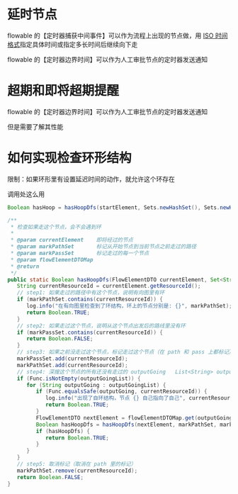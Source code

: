 
# 延时节点


flowable 的【定时器捕获中间事件】可以作为流程上出现的节点做，用 [ISO 时间格式](https://blog.csdn.net/youngzil/article/details/125212861)指定具体时间或指定多长时间后继续向下走


flowable 的【定时器边界时间】可以作为人工审批节点的定时器发送通知


# 超期和即将超期提醒

flowable 的【定时器边界时间】可以作为人工审批节点的定时器发送通知

但是需要了解其性能

# 如何实现检查环形结构

限制：如果环形里有设置延迟时间的动作，就允许这个环存在

调用处这么用

```java
Boolean hasHoop = hasHoopDfs(startElement, Sets.newHashSet(), Sets.newHashSet(), flowElementDTOMap);
```

```java
/**  
 * 检查如果走这个节点，会不会遇到环  
 *  
 * @param currentElement    即将经过的节点  
 * @param markPathSet       标记从开始节点到当前节点之前走过的路径  
 * @param markPassSet       标记走过的每一个节点  
 * @param flowElementDTOMap  
 * @return  
 */  
public static Boolean hasHoopDfs(FlowElementDTO currentElement, Set<String> markPathSet, Set<String> markPassSet, Map<String, FlowElementDTO> flowElementDTOMap) {  
   String currentResourceId = currentElement.getResourceId();  
   // step1: 如果走过的路径中有这个节点，说明有向图里有环  
   if (markPathSet.contains(currentResourceId)) {  
      log.info("在有向图里检查到了环结构，环上的节点分别是: {}", markPathSet);  
      return Boolean.TRUE;  
   }  
   // step2: 如果走过这个节点，说明从这个节点出发后的路线里没有环  
   if (markPassSet.contains(currentResourceId)) {  
      return Boolean.FALSE;  
   }  
   // step3: 如果之前没走过这个节点，标记走过这个节点（在 path 和 pass 上都标记）  
   markPassSet.add(currentResourceId);  
   markPathSet.add(currentResourceId);  
   // step4: 深搜这个节点的所有还没有走过的 outputGoing   List<String> outputGoingList = currentElement.getOutputGoing();  
   if (Func.isNotEmpty(outputGoingList)) {  
      for (String outputGoing : outputGoingList) {  
         if (Func.equalsSafe(outputGoing, currentResourceId)) {  
            log.info("出现了自环结构，节点 {} 自己指向了自己", currentResourceId);  
            return Boolean.TRUE;  
         }  
         FlowElementDTO nextElement = flowElementDTOMap.get(outputGoing);  
         Boolean hasHoopDfs = hasHoopDfs(nextElement, markPathSet, markPassSet, flowElementDTOMap);  
         if (hasHoopDfs) {  
            return Boolean.TRUE;  
         }  
      }  
   }  
   // step5: 取消标记（取消在 path 里的标记）  
   markPathSet.remove(currentResourceId);  
   return Boolean.FALSE;  
}
```